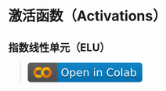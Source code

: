 # 激活函数（Activations）
## 指数线性单元（ELU）
> [![](/imgs/colab-badge.svg)](https://colab.research.google.com/github/itmorn/AI.handbook/blob/main/DL/module/Activations/ActivationsSummary.ipynb) 

